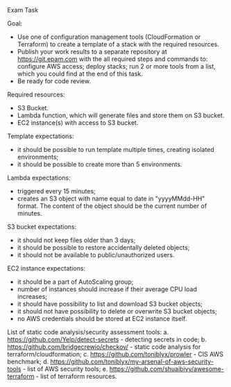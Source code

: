 Exam Task

Goal: 
  - Use one of configuration management tools (CloudFormation or Terraform) to create a template of a stack with the required resources.
  - Publish your work results to a separate repository at https://git.epam.com with the all required steps and commands to:
	configure AWS access;
	deploy stacks;
	run 2 or more tools from a list, which you could find at the end of this task.
  - Be ready for code review.

Required resources:
  - S3 Bucket.
  - Lambda function, which will generate files and store them on S3 bucket.
  - EC2 instance(s) with access to S3 bucket.

Template expectations:
  - it should be possible to run template multiple times, creating isolated environments;
  - it should be possible to create more than 5 environments.

Lambda expectations:
  - triggered every 15 minutes;
  - creates an S3 object with name equal to date in "yyyyMMdd-HH" format. The content of the object should be the current number of minutes.

S3 bucket expectations:
  - it should not keep files older than 3 days;
  - it should be possible to restore accidentally deleted objects;
  - it should not be available to public/unauthorized users.

EC2 instance expectations:
  - it should be a part of AutoScaling group;
  - number of instances should increase if their average CPU load increases;
  - it should have possibility to list and download S3 bucket objects;
  - it should not have possibility to delete or overwrite S3 bucket objects;
  - no AWS credentials should be stored at EC2 instance itself.

List of static code analysis/security assessment tools:
a.	https://github.com/Yelp/detect-secrets - detecting secrets in code;
b.	https://github.com/bridgecrewio/checkov/ - static code analysis for terraform/cloudformation;
c.	https://github.com/toniblyx/prowler - CIS AWS benchmark;
d.	https://github.com/toniblyx/my-arsenal-of-aws-security-tools - list of AWS security tools;
e.	https://github.com/shuaibiyy/awesome-terraform - list of terraform resources.
